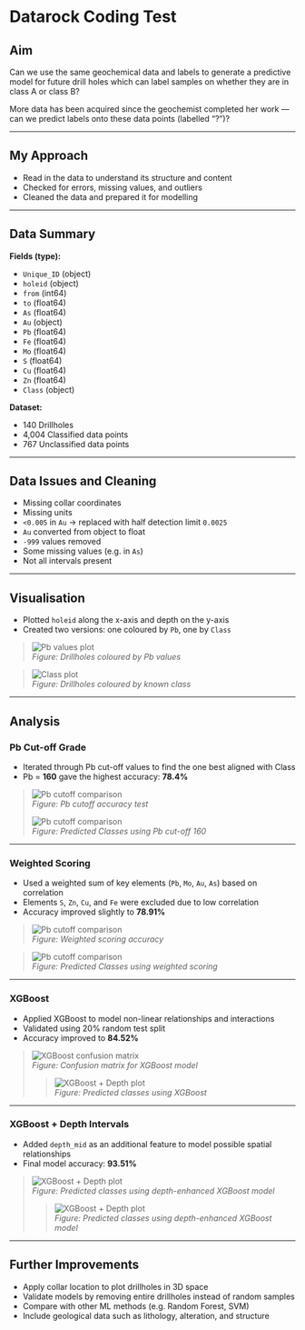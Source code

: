 # **Datarock Coding Test**

## Aim

Can we use the same geochemical data and labels to generate a predictive model for future drill holes which can label samples on whether they are in class A or class B?

More data has been acquired since the geochemist completed her work — can we predict labels onto these data points (labelled “?”)?

---

## My Approach

- Read in the data to understand its structure and content
- Checked for errors, missing values, and outliers
- Cleaned the data and prepared it for modelling

---

## Data Summary

**Fields (type):**

- `Unique_ID` (object)  
- `holeid` (object)  
- `from` (int64)  
- `to` (float64)  
- `As` (float64)  
- `Au` (object)  
- `Pb` (float64)  
- `Fe` (float64)  
- `Mo` (float64)  
- `S` (float64)  
- `Cu` (float64)  
- `Zn` (float64)  
- `Class` (object)  

**Dataset:**

- 140 Drillholes  
- 4,004 Classified data points  
- 767 Unclassified data points

---

## Data Issues and Cleaning

- Missing collar coordinates  
- Missing units  
- `<0.005` in `Au` → replaced with half detection limit `0.0025`  
- `Au` converted from object to float  
- `-999` values removed  
- Some missing values (e.g. in `As`)  
- Not all intervals present

---

## Visualisation

- Plotted `holeid` along the x-axis and depth on the y-axis  
- Created two versions: one coloured by `Pb`, one by `Class`

> ![Pb values plot](images/pb_plot.png)  
> *Figure: Drillholes coloured by Pb values*

> ![Class plot](images/class_plot.png)  
> *Figure: Drillholes coloured by known class*

---

## Analysis

### Pb Cut-off Grade

- Iterated through Pb cut-off values to find the one best aligned with Class  
- Pb = **160** gave the highest accuracy: **78.4%**

> ![Pb cutoff comparison](images/pb_accuracy.png)  
> *Figure: Pb cutoff accuracy test*
>
> ![Pb cutoff comparison](images/pb_cutoff_plot.png)  
> *Figure: Predicted Classes using Pb cut-off 160*

---

### Weighted Scoring

- Used a weighted sum of key elements (`Pb`, `Mo`, `Au`, `As`) based on correlation  
- Elements `S`, `Zn`, `Cu`, and `Fe` were excluded due to low correlation  
- Accuracy improved slightly to **78.91%**

> ![Pb cutoff comparison](images/weighted_accuracy.png)  
> *Figure: Weighted scoring accuracy*
  
> ![Pb cutoff comparison](images/weighted_plot.png)  
> *Figure: Predicted Classes using weighted scoring*
---

### XGBoost

- Applied XGBoost to model non-linear relationships and interactions  
- Validated using 20% random test split  
- Accuracy improved to **84.52%**

> ![XGBoost confusion matrix](images/xgboost_matrix.png)  
> *Figure: Confusion matrix for XGBoost model*
>
> > ![XGBoost + Depth plot](images/xgboost_plot.png)  
> *Figure: Predicted classes using XGBoost*

---

### XGBoost + Depth Intervals

- Added `depth_mid` as an additional feature to model possible spatial relationships  
- Final model accuracy: **93.51%**

> ![XGBoost + Depth plot](images/interval_matrix.png)  
> *Figure: Predicted classes using depth-enhanced XGBoost model*
>
> > ![XGBoost + Depth plot](images/interval_plot.png)  
> *Figure: Predicted classes using depth-enhanced XGBoost model*

---

## Further Improvements

- Apply collar location to plot drillholes in 3D space  
- Validate models by removing entire drillholes instead of random samples  
- Compare with other ML methods (e.g. Random Forest, SVM)  
- Include geological data such as lithology, alteration, and structure
